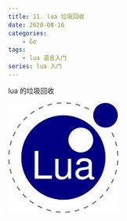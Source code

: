 ```yaml
---
title: 11. lua 垃圾回收
date: 2020-08-16
categories:
    - Go
tags:
	- lua 语言入门
series: lua 入门
---
```


lua 的垃圾回收

<!-- more -->

![lua](/images/lua/lua.png)

